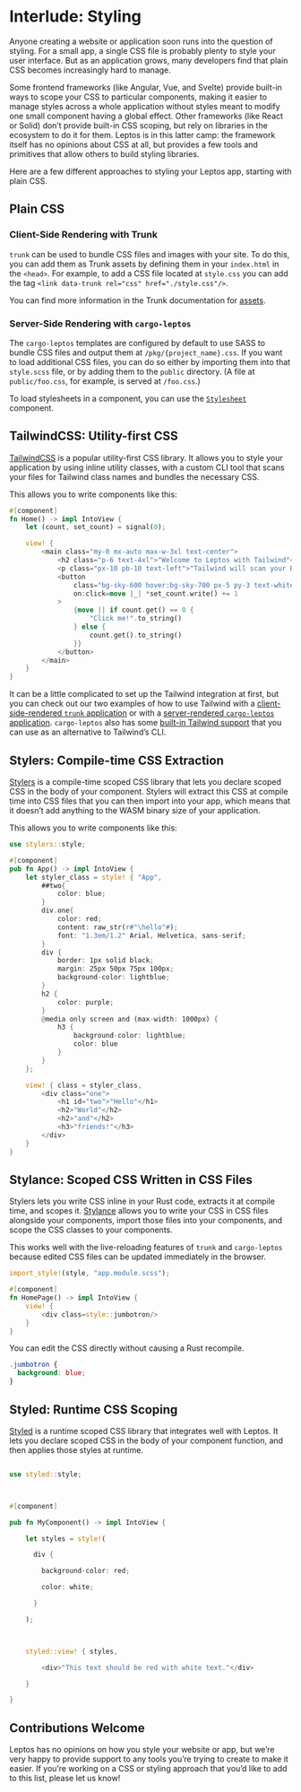 # Interlude: Styling

Anyone creating a website or application soon runs into the question of styling. For a small app, a single CSS file is probably plenty to style your user interface. But as an application grows, many developers find that plain CSS becomes increasingly hard to manage.

Some frontend frameworks (like Angular, Vue, and Svelte) provide built-in ways to scope your CSS to particular components, making it easier to manage styles across a whole application without styles meant to modify one small component having a global effect. Other frameworks (like React or Solid) don’t provide built-in CSS scoping, but rely on libraries in the ecosystem to do it for them. Leptos is in this latter camp: the framework itself has no opinions about CSS at all, but provides a few tools and primitives that allow others to build styling libraries.

Here are a few different approaches to styling your Leptos app, starting with plain CSS.

## Plain CSS

### Client-Side Rendering with Trunk

`trunk` can be used to bundle CSS files and images with your site. To do this, you can add them as Trunk assets by defining them in your `index.html` in the `<head>`. For example, to add a CSS file located at `style.css` you can add the tag `<link data-trunk rel="css" href="./style.css"/>`.

You can find more information in the Trunk documentation for [assets](https://trunkrs.dev/assets/).

### Server-Side Rendering with `cargo-leptos`

The `cargo-leptos` templates are configured by default to use SASS to bundle CSS files and output them at `/pkg/{project_name}.css`. If you want to load additional CSS files, you can do so either by importing them into that `style.scss` file, or by adding them to the `public` directory. (A file at `public/foo.css`, for example, is served at `/foo.css`.)

To load stylesheets in a component, you can use the [`Stylesheet`](https://docs.rs/leptos_meta/latest/leptos_meta/fn.Stylesheet.html) component.

## TailwindCSS: Utility-first CSS

[TailwindCSS](https://tailwindcss.com/) is a popular utility-first CSS library. It allows you to style your application by using inline utility classes, with a custom CLI tool that scans your files for Tailwind class names and bundles the necessary CSS.

This allows you to write components like this:

```rust
#[component]
fn Home() -> impl IntoView {
    let (count, set_count) = signal(0);

    view! {
        <main class="my-0 mx-auto max-w-3xl text-center">
            <h2 class="p-6 text-4xl">"Welcome to Leptos with Tailwind"</h2>
            <p class="px-10 pb-10 text-left">"Tailwind will scan your Rust files for Tailwind class names and compile them into a CSS file."</p>
            <button
                class="bg-sky-600 hover:bg-sky-700 px-5 py-3 text-white rounded-lg"
                on:click=move |_| *set_count.write() += 1
            >
                {move || if count.get() == 0 {
                    "Click me!".to_string()
                } else {
                    count.get().to_string()
                }}
            </button>
        </main>
    }
}
```

It can be a little complicated to set up the Tailwind integration at first, but you can check out our two examples of how to use Tailwind with a [client-side-rendered `trunk` application](https://github.com/leptos-rs/leptos/tree/main/examples/tailwind_csr) or with a [server-rendered `cargo-leptos` application](https://github.com/leptos-rs/leptos/tree/main/examples/tailwind_actix). `cargo-leptos` also has some [built-in Tailwind support](https://github.com/leptos-rs/cargo-leptos#site-parameters) that you can use as an alternative to Tailwind’s CLI.

## Stylers: Compile-time CSS Extraction

[Stylers](https://github.com/abishekatp/stylers) is a compile-time scoped CSS library that lets you declare scoped CSS in the body of your component. Stylers will extract this CSS at compile time into CSS files that you can then import into your app, which means that it doesn’t add anything to the WASM binary size of your application.

This allows you to write components like this:

```rust
use stylers::style;

#[component]
pub fn App() -> impl IntoView {
    let styler_class = style! { "App",
        ##two{
            color: blue;
        }
        div.one{
            color: red;
            content: raw_str(r#"\hello"#);
            font: "1.3em/1.2" Arial, Helvetica, sans-serif;
        }
        div {
            border: 1px solid black;
            margin: 25px 50px 75px 100px;
            background-color: lightblue;
        }
        h2 {
            color: purple;
        }
        @media only screen and (max-width: 1000px) {
            h3 {
                background-color: lightblue;
                color: blue
            }
        }
    };

    view! { class = styler_class,
        <div class="one">
            <h1 id="two">"Hello"</h1>
            <h2>"World"</h2>
            <h2>"and"</h2>
            <h3>"friends!"</h3>
        </div>
    }
}
```

## Stylance: Scoped CSS Written in CSS Files

Stylers lets you write CSS inline in your Rust code, extracts it at compile time, and scopes it. [Stylance](https://github.com/basro/stylance-rs) allows you to write your CSS in CSS files alongside your components, import those files into your components, and scope the CSS classes to your components.

This works well with the live-reloading features of `trunk` and `cargo-leptos` because edited CSS files can be updated immediately in the browser.

```rust
import_style!(style, "app.module.scss");

#[component]
fn HomePage() -> impl IntoView {
    view! {
        <div class=style::jumbotron/>
    }
}
```

You can edit the CSS directly without causing a Rust recompile.

```css
.jumbotron {
  background: blue;
}
```


## Styled: Runtime CSS Scoping



[Styled](https://github.com/eboody/styled) is a runtime scoped CSS library that integrates well with Leptos. It lets you declare scoped CSS in the body of your component function, and then applies those styles at runtime.



```rust

use styled::style;



#[component]

pub fn MyComponent() -> impl IntoView {

    let styles = style!(

      div {

        background-color: red;

        color: white;

      }

    );



    styled::view! { styles,

        <div>"This text should be red with white text."</div>

    }

}

```

## Contributions Welcome

Leptos has no opinions on how you style your website or app, but we’re very happy to provide support to any tools you’re trying to create to make it easier. If you’re working on a CSS or styling approach that you’d like to add to this list, please let us know!
